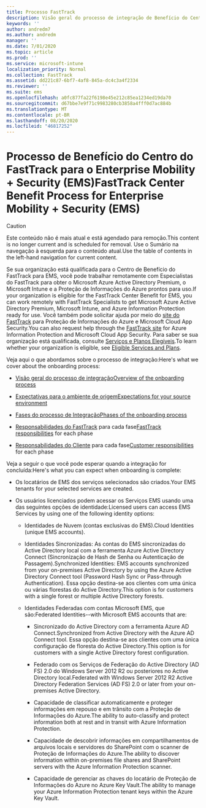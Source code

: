```yaml
---
title: Processo FastTrack
description: Visão geral do processo de integração de Benefício do Centro do FastTrack
keywords: ''
author: andredm7
ms.author: andredm
manager: ''
ms.date: 7/01/2020
ms.topic: article
ms.prod: ''
ms.service: microsoft-intune
localization_priority: Normal
ms.collection: FastTrack
ms.assetid: dd221c87-6bf7-4af8-845a-dc4c3a4f2334
ms.reviewer: ''
ms.suite: ems
ms.openlocfilehash: a0fc877fa22f6198e45e212c85ea1234ed19da70
ms.sourcegitcommit: d67bbe7e9f71c9983280cb3858a4fff0d7ac884b
ms.translationtype: MT
ms.contentlocale: pt-BR
ms.lasthandoff: 08/20/2020
ms.locfileid: "46817252"
---
```

# <a name="fasttrack-center-benefit-process-for-enterprise-mobility--security-ems"></a><span data-ttu-id="10e3e-103">Processo de Benefício do Centro do FastTrack para o Enterprise Mobility + Security (EMS)</span><span class="sxs-lookup"><span data-stu-id="10e3e-103">FastTrack Center Benefit Process for Enterprise Mobility + Security (EMS)</span></span>

> [!CAUTION]
> <span data-ttu-id="10e3e-104">Este conteúdo não é mais atual e está agendado para remoção.</span><span class="sxs-lookup"><span data-stu-id="10e3e-104">This content is no longer current and is scheduled for removal.</span></span> <span data-ttu-id="10e3e-105">Use o Sumário na navegação à esquerda para o conteúdo atual.</span><span class="sxs-lookup"><span data-stu-id="10e3e-105">Use the table of contents in the left-hand navigation for current content.</span></span>

<span data-ttu-id="10e3e-106">Se sua organização está qualificada para o Centro de Benefício do FastTrack para EMS, você pode trabalhar remotamente com Especialistas do FastTrack para obter o Microsoft Azure Active Directory Premium, o Microsoft Intune e a Proteção de Informações do Azure prontos para uso.</span><span class="sxs-lookup"><span data-stu-id="10e3e-106">If your organization is eligible for the FastTrack Center Benefit for EMS, you can work remotely with FastTrack Specialists to get Microsoft Azure Active Directory Premium, Microsoft Intune, and Azure Information Protection ready for use.</span></span> <span data-ttu-id="10e3e-107">Você também pode solicitar ajuda por meio do [site do FastTrack](https://www.microsoft.com/fasttrack/microsoft-365/ems) para Proteção de Informações do Azure e Microsoft Cloud App Security.</span><span class="sxs-lookup"><span data-stu-id="10e3e-107">You can also request help through the [FastTrack site](https://www.microsoft.com/fasttrack/microsoft-365/ems) for Azure Information Protection and Microsoft Cloud App Security.</span></span> <span data-ttu-id="10e3e-108">Para saber se sua organização está qualificada, consulte [Serviços e Planos Elegíveis](M365-eligible-services-and-plans.md).</span><span class="sxs-lookup"><span data-stu-id="10e3e-108">To learn whether your organization is eligible, see [Eligible Services and Plans](M365-eligible-services-and-plans.md).</span></span>


<span data-ttu-id="10e3e-109">Veja aqui o que abordamos sobre o processo de integração:</span><span class="sxs-lookup"><span data-stu-id="10e3e-109">Here's what we cover about the onboarding process:</span></span>

-   [<span data-ttu-id="10e3e-110">Visão geral do processo de integração</span><span class="sxs-lookup"><span data-stu-id="10e3e-110">Overview of the onboarding process</span></span>](EMS-fasttrack-benefit-overview.md)

-   [<span data-ttu-id="10e3e-111">Expectativas para o ambiente de origem</span><span class="sxs-lookup"><span data-stu-id="10e3e-111">Expectations for your source environment</span></span>](EMS-source-environment-expectations.md)

-   [<span data-ttu-id="10e3e-112">Fases do processo de Integração</span><span class="sxs-lookup"><span data-stu-id="10e3e-112">Phases of the onboarding process</span></span>](EMS-onboarding-phases.md)

-   <span data-ttu-id="10e3e-113">[Responsabilidades do FastTrack](EMS-fasttrack-responsibilities.md) para cada fase</span><span class="sxs-lookup"><span data-stu-id="10e3e-113">[FastTrack responsibilities](EMS-fasttrack-responsibilities.md) for each phase</span></span>

-   <span data-ttu-id="10e3e-114">[Responsabilidades do Cliente](EMS-your-responsibilities.md) para cada fase</span><span class="sxs-lookup"><span data-stu-id="10e3e-114">[Customer responsibilities](EMS-your-responsibilities.md) for each phase</span></span>

<span data-ttu-id="10e3e-115">Veja a seguir o que você pode esperar quando a integração for concluída:</span><span class="sxs-lookup"><span data-stu-id="10e3e-115">Here's what you can expect when onboarding is complete:</span></span>

-   <span data-ttu-id="10e3e-116">Os locatários de EMS dos serviços selecionados são criados.</span><span class="sxs-lookup"><span data-stu-id="10e3e-116">Your EMS tenants for your selected services are created.</span></span>

-   <span data-ttu-id="10e3e-117">Os usuários licenciados podem acessar os Serviços EMS usando uma das seguintes opções de identidade:</span><span class="sxs-lookup"><span data-stu-id="10e3e-117">Licensed users can access EMS Services by using one of the following identity options:</span></span>

    -   <span data-ttu-id="10e3e-118">Identidades de Nuvem (contas exclusivas do EMS).</span><span class="sxs-lookup"><span data-stu-id="10e3e-118">Cloud Identities (unique EMS accounts).</span></span>

    -   <span data-ttu-id="10e3e-119">Identidades Sincronizadas: As contas do EMS sincronizadas do Active Directory local com a ferramenta Azure Active Directory Connect (Sincronização de Hash de Senha ou Autenticação de Passagem).</span><span class="sxs-lookup"><span data-stu-id="10e3e-119">Synchronized Identities: EMS accounts synchronized from your on-premises Active Directory by using the Azure Active Directory Connect tool (Password Hash Sync or Pass-through Authentication).</span></span> <span data-ttu-id="10e3e-120">Essa opção destina-se aos clientes com uma única ou várias florestas do Active Directory.</span><span class="sxs-lookup"><span data-stu-id="10e3e-120">This option is for customers with a single forest or multiple Active Directory forests.</span></span>

    -   <span data-ttu-id="10e3e-121">Identidades Federadas com contas Microsoft EMS, que são:</span><span class="sxs-lookup"><span data-stu-id="10e3e-121">Federated Identities--with Microsoft EMS accounts that are:</span></span>

        -   <span data-ttu-id="10e3e-122">Sincronizado do Active Directory com a ferramenta Azure AD Connect.</span><span class="sxs-lookup"><span data-stu-id="10e3e-122">Synchronized from Active Directory with the Azure AD Connect tool.</span></span> <span data-ttu-id="10e3e-123">Essa opção destina-se aos clientes com uma única configuração de floresta do Active Directory.</span><span class="sxs-lookup"><span data-stu-id="10e3e-123">This option is for customers with a single Active Directory forest configuration.</span></span>

        -   <span data-ttu-id="10e3e-124">Federado com os Serviços de Federação do Active Directory (AD FS) 2.0 do Windows Server 2012 R2 ou posteriores no Active Directory local.</span><span class="sxs-lookup"><span data-stu-id="10e3e-124">Federated with Windows Server 2012 R2 Active Directory Federation Services (AD FS) 2.0 or later from your on-premises Active Directory.</span></span>

        -   <span data-ttu-id="10e3e-125">Capacidade de classificar automaticamente e proteger informações em repouso e em trânsito com a Proteção de Informações do Azure.</span><span class="sxs-lookup"><span data-stu-id="10e3e-125">The ability to auto-classify and protect information both at rest and in transit with Azure Information Protection.</span></span> 

        -   <span data-ttu-id="10e3e-126">Capacidade de descobrir informações em compartilhamentos de arquivos locais e servidores do SharePoint com o scanner de Proteção de Informações do Azure.</span><span class="sxs-lookup"><span data-stu-id="10e3e-126">The ability to discover information within on-premises file shares and SharePoint servers with the Azure Information Protection scanner.</span></span> 

        -   <span data-ttu-id="10e3e-127">Capacidade de gerenciar as chaves do locatário de Proteção de Informações do Azure no Azure Key Vault.</span><span class="sxs-lookup"><span data-stu-id="10e3e-127">The ability to manage your Azure Information Protection tenant keys within the Azure Key Vault.</span></span> 

